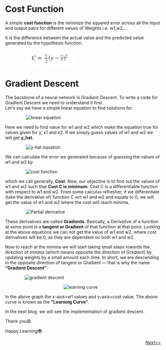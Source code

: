 # Cost Function

A simple **cost function** is the minimize the squared error across all the input and output pairs for different values of Weights i.e. w1,w2,...

It is the difference between the actual value and the predicted value generated by the hypothesis function.

&nbsp;&nbsp;&nbsp;&nbsp;&nbsp;&nbsp;&nbsp;&nbsp;&nbsp;&nbsp;&nbsp;&nbsp;&nbsp;&nbsp;&nbsp;&nbsp; ![formula](Image/cost-f1.JPG)

# Gradient Descent
The backbone of a neural network is Gradient Descent. To write a code for Gradient Descent we need to understand it first.<br>
Let's say we have a simple linear equation to find solutions for

&nbsp;&nbsp;&nbsp;&nbsp;&nbsp;&nbsp;&nbsp;&nbsp;&nbsp;&nbsp;&nbsp;&nbsp;&nbsp;&nbsp;&nbsp;&nbsp; ![linear equation](https://miro.medium.com/max/171/1*8l5OJMHr4_4J_e0KIlrC1w.png)

Here we need to find value for w1 and w2 which make the equation true for values given for y, x1 and x2. If we simply guess values of w1 and w2 we will get **y_hat**.

&nbsp;&nbsp;&nbsp;&nbsp;&nbsp;&nbsp;&nbsp;&nbsp;&nbsp;&nbsp;&nbsp;&nbsp;&nbsp;&nbsp;&nbsp;&nbsp; ![y-hat equation](https://miro.medium.com/max/166/1*aTIsXHtzW1dcP35bOXpOrA.png)

We can calculate the error we generated because of guessing the values of w1 and w2 by

&nbsp;&nbsp;&nbsp;&nbsp;&nbsp;&nbsp;&nbsp;&nbsp;&nbsp;&nbsp;&nbsp;&nbsp;&nbsp;&nbsp;&nbsp;&nbsp; ![cost function](https://miro.medium.com/max/241/1*TK6xpQGYyH7taW8v2sOQnA.png)

which we call generally, **Cost**. Now, our objective is to find out the values of w1 and w2 such that **Cost C is minimum**. Cost C is a differentiable function with respect to w1 and w2. From some calculus refresher, if we differentiate (take the derivative of) function C wrt w1 and w2 and equate to 0, we will get the value of w1 and w2 where the cost will reach minima.

&nbsp;&nbsp;&nbsp;&nbsp;&nbsp;&nbsp;&nbsp;&nbsp;&nbsp;&nbsp;&nbsp;&nbsp;&nbsp;&nbsp;&nbsp;&nbsp; ![Partial derivative](https://miro.medium.com/max/315/1*DVTRZtkGILJDtswFsf7SrA.png)

These derivatives are called **Gradients**. Basically, a Derivative of a function at some point is a **tangent or Gradient** of that function at that point. Looking at the above equations we can not get the value of w1 and w2, where cost derivatives will be 0, as they are dependent on both w1 and w2.

Now to reach at the minima we will start taking small steps towards the direction of minima (which means opposite the direction of Gradient) by updating weights by a small amount each time. In short, we are descending in the opposite direction of tangent or Gradient — that is why the name **“Gradient Descent”**.

&nbsp;&nbsp;&nbsp;&nbsp;&nbsp;&nbsp;&nbsp;&nbsp;&nbsp;&nbsp;&nbsp;&nbsp;&nbsp;&nbsp;&nbsp;&nbsp;![gradient descent](https://miro.medium.com/max/495/1*OT0w9tcMnWyJuFSbsaxxgA.png)

&nbsp;&nbsp;&nbsp;&nbsp;&nbsp;&nbsp;&nbsp;&nbsp;&nbsp;&nbsp;&nbsp;&nbsp;&nbsp;&nbsp;&nbsp;&nbsp;&nbsp;&nbsp;&nbsp;&nbsp;&nbsp;&nbsp;&nbsp;&nbsp;&nbsp;&nbsp;&nbsp;&nbsp;&nbsp;&nbsp;&nbsp;&nbsp;&nbsp;&nbsp;&nbsp;&nbsp;&nbsp;&nbsp;&nbsp;&nbsp;&nbsp;&nbsp;&nbsp;&nbsp;&nbsp;&nbsp;&nbsp;&nbsp;![learning curve](https://miro.medium.com/max/433/1*_mVSRAxb7lfBOe5QuemTmQ.png)

In the above graph the x-axis=w1 values and y-axis=cost value. The above curve is known as the **"Learning Curve"**.

In the next blog, we will see the implementation of gradient descent.

Thank you:smile:

Happy Learning:books:

<p align="right"><a href="">Next>></a></p>
